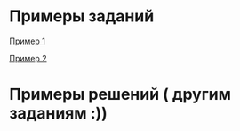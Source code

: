 # Примеры заданий

[Пример 1](https://github.com/susanna-susanna/do-hw/tree/main/ex1)

[Пример 2](https://github.com/susanna-susanna/do-hw/tree/main/ex2)

# Примеры решений  ( другим заданиям :))
